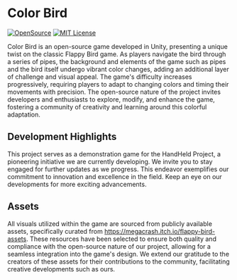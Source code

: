 # Color Bird

[![OpenSource](https://img.shields.io/badge/Project%3A-HandHeld-red)](https://opensource.org/licenses/) [![MIT License](https://img.shields.io/badge/License-MIT-green.svg)](https://choosealicense.com/licenses/mit/)

Color Bird is an open-source game developed in Unity, presenting a unique twist on the classic Flappy Bird game. As players navigate the bird through a series of pipes, the background and elements of the game such as pipes and the bird itself undergo vibrant color changes, adding an additional layer of challenge and visual appeal. The game's difficulty increases progressively, requiring players to adapt to changing colors and timing their movements with precision. The open-source nature of the project invites developers and enthusiasts to explore, modify, and enhance the game, fostering a community of creativity and learning around this colorful adaptation.

## Development Highlights
This project serves as a demonstration game for the HandHeld Project, a pioneering initiative we are currently developing. We invite you to stay engaged for further updates as we progress. This endeavor exemplifies our commitment to innovation and excellence in the field. Keep an eye on our developments for more exciting advancements.

## Assets
All visuals utilized within the game are sourced from publicly available assets, specifically curated from https://megacrash.itch.io/flappy-bird-assets. These resources have been selected to ensure both quality and compliance with the open-source nature of our project, allowing for a seamless integration into the game's design. We extend our gratitude to the creators of these assets for their contributions to the community, facilitating creative developments such as ours.
